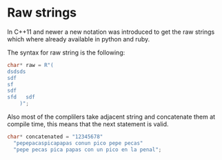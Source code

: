 # Raw strings


In C++11 and newer a new notation was introduced to get the raw strings which
where already available in python and ruby.

The syntax for raw string is the following:

```cpp
char* raw = R"(
dsdsds
sdf
sf
sdf
sfd   sdf
    )";

```

Also most of the complilers take adjacent string and concatenate them at 
compile time, this means that the next statement is valid.


```cpp
char* concatenated = "12345678"
  "pepepacaspicapapas conun pico pepe pecas"
  "pepe pecas pica papas con un pico en la penal";
```
